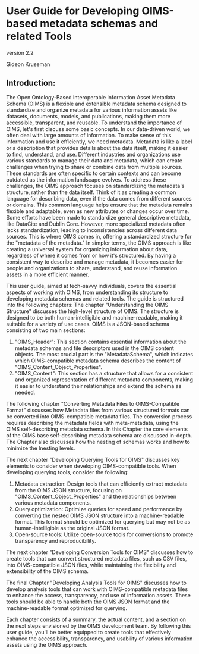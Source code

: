 # User Guide for Developing OIMS-based metadata schemas and related Tools
version 2.2

Gideon Kruseman

## Introduction:
The Open Ontology-Based Interoperable Information Asset Metadata Schema (OIMS) is a flexible and extensible metadata schema designed to standardize and organize metadata for various information assets like datasets, documents, models, and publications, making them more accessible, transparent, and reusable. To understand the importance of OIMS, let's first discuss some basic concepts.
In our data-driven world, we often deal with large amounts of information. To make sense of this information and use it efficiently, we need metadata. Metadata is like a label or a description that provides details about the data itself, making it easier to find, understand, and use.
Different industries and organizations use various standards to manage their data and metadata, which can create challenges when trying to share or combine data from multiple sources. These standards are often specific to certain contexts and can become outdated as the information landscape evolves.
To address these challenges, the OIMS approach focuses on standardizing the metadata's structure, rather than the data itself. Think of it as creating a common language for describing data, even if the data comes from different sources or domains. This common language helps ensure that the metadata remains flexible and adaptable, even as new attributes or changes occur over time.
Some efforts have been made to standardize general descriptive metadata, like DataCite and Dublin Core. However, more specialized metadata often lacks standardization, leading to inconsistencies across different data sources. This is where OIMS comes in, offering a standardized structure for the "metadata of the metadata."
In simpler terms, the OIMS approach is like creating a universal system for organizing information about data, regardless of where it comes from or how it's structured. By having a consistent way to describe and manage metadata, it becomes easier for people and organizations to share, understand, and reuse information assets in a more efficient manner.

This user guide, aimed at tech-savvy individuals, covers the essential aspects of working with OIMS, from understanding its structure to developing metadata schemas and related tools. The guide is structured into the following chapters: The chapter "Understanding the OIMS Structure" discusses the high-level structure of OIMS. The structure is designed to be both human-intelligible and machine-readable, making it suitable for a variety of use cases. OIMS is a JSON-based schema consisting of two main sections:

1. "OIMS_Header": This section contains essential information about the metadata schemas and file descriptors used in the OIMS content objects. The most crucial part is the "MetadataSchema", which indicates which OIMS-compatible metadata schema describes the content of "OIMS_Content_Object_Properties".
2. "OIMS_Content": This section has a structure that allows for a consistent and organized representation of different metadata components, making it easier to understand their relationships and extend the schema as needed.

The following chapter "Converting Metadata Files to OIMS-Compatible Format" discusses how Metadata files from various structured formats can be converted into OIMS-compatible metadata files. The conversion process requires describing the metadata fields with meta-metadata, using the OIMS self-describing metadata schema. In this Chapter the core elements of the OIMS base self-describing metadata schema are discussed in-depth. The Chapter also discusses how the nesting of schemas works and how to minimize the lnesting levels.

The next chapter "Developing Querying Tools for OIMS" discusses key elements to consider when developing OIMS-compatible tools. When developing querying tools, consider the following:

1. Metadata extraction: Design tools that can efficiently extract metadata from the OIMS JSON structure, focusing on "OIMS_Content_Object_Properties" and the relationships between various metadata components.
2. Query optimization: Optimize queries for speed and performance by converting the nested OIMS JSON structure into a machine-readable format. This format should be optimized for querying but may not be as human-intelligible as the original JSON format.
3. Open-source tools: Utilize open-source tools for conversions to promote transparency and reproducibility.

The next chapter "Developing Conversion Tools for OIMS" discusses how to create tools that can convert structured metadata files, such as CSV files, into OIMS-compatible JSON files, while maintaining the flexibility and extensibility of the OIMS schema.

The final Chapter "Developing Analysis Tools for OIMS" discusses how to develop analysis tools that can work with OIMS-compatible metadata files to enhance the access, transparency, and use of information assets. These tools should be able to handle both the OIMS JSON format and the machine-readable format optimized for querying.

Each chapter consists of a summary, the actual content, and a section on the next steps envisioned by the OIMS development team. By following this user guide, you'll be better equipped to create tools that effectively enhance the accessibility, transparency, and usability of various information assets using the OIMS approach.
